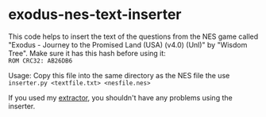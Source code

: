 # exodus-nes-text-inserter
This code helps to insert the text of the questions from the NES game called "Exodus - Journey to the Promised Land (USA) (v4.0) (Unl)" by "Wisdom Tree". Make sure it has this hash before using it:<br>
`ROM CRC32: AB26DB6`

Usage: Copy this file into the same directory as the NES file the use  
`inserter.py <textfile.txt> <nesfile.nes>`

If you used my [extractor](https://github.com/KodingBTW/exodus-nes-text-exporter), you shouldn't have any problems using the inserter.
